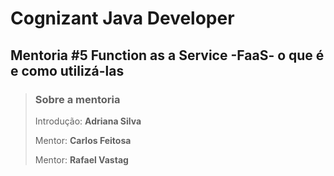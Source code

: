 # Cognizant Java Developer


## Mentoria #5 Function as a Service -FaaS- o que é e como utilizá-las

> ### Sobre a mentoria
> Introdução: **Adriana Silva**
> 
> Mentor: **Carlos Feitosa**
> 
> Mentor: **Rafael Vastag**
> 